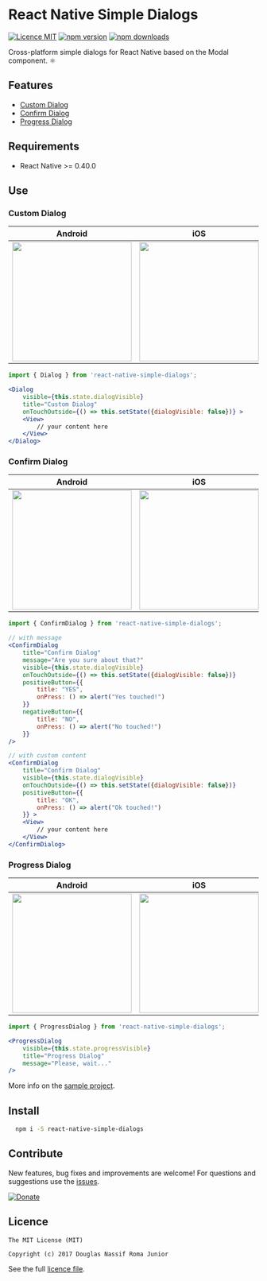 # React Native Simple Dialogs

[![Licence MIT](https://img.shields.io/badge/licence-MIT-blue.svg)](https://github.com/douglasjunior/react-native-simple-dialogs/blob/master/LICENSE)
[![npm version](https://img.shields.io/npm/v/react-native-simple-dialogs.svg)](https://www.npmjs.com/package/react-native-simple-dialogs)
[![npm downloads](https://img.shields.io/npm/dt/react-native-simple-dialogs.svg)](#install)

Cross-platform simple dialogs for React Native based on the Modal component. ⚛

## Features

- [Custom Dialog](#custom-dialog)
- [Confirm Dialog](#confirm-dialog)
- [Progress Dialog](#progress-dialog)

## Requirements

- React Native >= 0.40.0

## Use

### Custom Dialog

| Android | iOS |
| - | - |
| <img src='https://raw.githubusercontent.com/douglasjunior/react-native-simple-dialogs/master/screenshots/android-dialog.png' width='240' /> | <img src='https://raw.githubusercontent.com/douglasjunior/react-native-simple-dialogs/master/screenshots/ios-dialog.png' width='240' /> |

```jsx
import { Dialog } from 'react-native-simple-dialogs';

<Dialog 
    visible={this.state.dialogVisible} 
    title="Custom Dialog"
    onTouchOutside={() => this.setState({dialogVisible: false})} >
    <View>
        // your content here
    </View>
</Dialog>
```

### Confirm Dialog

| Android | iOS |
| - | - |
| <img src='https://raw.githubusercontent.com/douglasjunior/react-native-simple-dialogs/master/screenshots/android-confirm.png' width='240' /> | <img src='https://raw.githubusercontent.com/douglasjunior/react-native-simple-dialogs/master/screenshots/ios-confirm.png' width='240' /> |

```jsx
import { ConfirmDialog } from 'react-native-simple-dialogs';

// with message
<ConfirmDialog
    title="Confirm Dialog"
    message="Are you sure about that?"
    visible={this.state.dialogVisible}
    onTouchOutside={() => this.setState({dialogVisible: false})}
    positiveButton={{
        title: "YES",
        onPress: () => alert("Yes touched!")
    }}
    negativeButton={{
        title: "NO",
        onPress: () => alert("No touched!") 
    }}
/>

// with custom content
<ConfirmDialog
    title="Confirm Dialog"
    visible={this.state.dialogVisible}
    onTouchOutside={() => this.setState({dialogVisible: false})}
    positiveButton={{
        title: "OK",
        onPress: () => alert("Ok touched!")
    }} >
    <View>
        // your content here
    </View>
</ConfirmDialog>
```

### Progress Dialog

| Android | iOS |
| - | - |
| <img src='https://raw.githubusercontent.com/douglasjunior/react-native-simple-dialogs/master/screenshots/android-progress.png' width='240' /> | <img src='https://raw.githubusercontent.com/douglasjunior/react-native-simple-dialogs/master/screenshots/ios-progress.png' width='240' /> |

```jsx
import { ProgressDialog } from 'react-native-simple-dialogs';

<ProgressDialog 
    visible={this.state.progressVisible} 
    title="Progress Dialog" 
    message="Please, wait..."
/>
```

More info on the [sample project](https://github.com/douglasjunior/react-native-simple-dialogs/blob/master/Sample/src/App.js).

## Install 

```bash
  npm i -S react-native-simple-dialogs
```

## Contribute

New features, bug fixes and improvements are welcome! For questions and suggestions use the [issues](https://github.com/douglasjunior/react-native-simple-dialogs/issues).

[![Donate](https://www.paypalobjects.com/en_US/i/btn/btn_donateCC_LG.gif)](https://www.paypal.com/cgi-bin/webscr?cmd=_s-xclick&hosted_button_id=E32BUP77SVBA2)

## Licence

```
The MIT License (MIT)

Copyright (c) 2017 Douglas Nassif Roma Junior
```

See the full [licence file](https://github.com/douglasjunior/react-native-simple-dialogs/blob/master/LICENSE).
